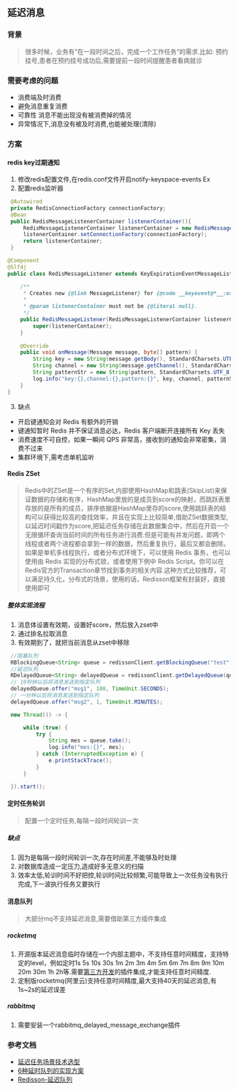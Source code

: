 ## 延迟消息

### 背景
> 很多时候，业务有“在一段时间之后，完成一个工作任务”的需求.比如: 预约挂号,患者在预约挂号成功后,需要提前一段时间提醒患者看病就诊

### 需要考虑的问题
* 消费端及时消费
* 避免消息重复消费
* 可靠性 消息不能出现没有被消费掉的情况
* 异常情况下,消息没有被及时消费,也能被处理(清除)

### 方案
#### redis key过期通知
1. 修改redis配置文件,在redis.conf文件开启notify-keyspace-events Ex
2. 配置redis监听器
```java
 @Autowired
 private RedisConnectionFactory connectionFactory;
 @Bean
 public RedisMessageListenerContainer listenerContainer(){
     RedisMessageListenerContainer listenerContainer = new RedisMessageListenerContainer();
     listenerContainer.setConnectionFactory(connectionFactory);
     return listenerContainer;
 }

@Component
@Slf4j
public class RedisMessageListener extends KeyExpirationEventMessageListener {

    /**
     * Creates new {@link MessageListener} for {@code __keyevent@*__:expired} messages.
     *
     * @param listenerContainer must not be {@literal null}.
     */
    public RedisMessageListener(RedisMessageListenerContainer listenerContainer) {
        super(listenerContainer);
    }
    
    @Override
    public void onMessage(Message message, byte[] pattern) {
        String key = new String(message.getBody(), StandardCharsets.UTF_8);
        String channel = new String(message.getChannel(), StandardCharsets.UTF_8);
        String patternStr = new String(pattern, StandardCharsets.UTF_8);
        log.info("key:{},channel:{},pattern:{}", key, channel, patternStr);
    }
}
```
3. 缺点
* 开启键通知会对 Redis 有额外的开销
* 键通知暂时 Redis 并不保证消息必达，Redis 客户端断开连接所有 Key 丢失
* 消费速度不可自控，如果一瞬间 QPS 非常高，接收到的通知会非常密集，消费不过来
* 集群环境下,需考虑单机监听

#### Redis ZSet
> Redis中的ZSet是一个有序的Set,内部使用HashMap和跳表(SkipList)来保证数据的存储和有序，HashMap里放的是成员到score的映射，而跳跃表里存放的是所有的成员，排序依据是HashMap里存的score,使用跳跃表的结构可以获得比较高的查找效率，并且在实现上比较简单,借助ZSet数据类型,以延迟时间戳作为score,把延迟任务存储在此数据集合中，然后在开启一个无限循环查询当前时间的所有任务进行消费.但是可能有并发问题，即两个线程或者两个进程都会拿到一样的数据，然后重复执行，最后又都会删除。如果是单机多线程执行，或者分布式环境下，可以使用 Redis 事务，也可以使用由 Redis 实现的分布式锁，或者使用下例中 Redis Script。你可以在 Redis官方的Transaction章节找到事务的相关内容.这种方式比较推荐，可以满足持久化，分布式的场景，使用的话，Redisson框架有封装好，直接使用即可

##### 整体实现流程
1. 消息体设置有效期，设置好score，然后放入zset中
2. 通过排名拉取消息
3. 有效期到了，就把当前消息从zset中移除

```java
 //阻塞队列
 RBlockingQueue<String> queue = redissonClient.getBlockingQueue("test");
 //延迟队列
 RDelayedQueue<String> delayedQueue = redissonClient.getDelayedQueue(queue);
 // 10秒钟以后将消息发送到指定队列
 delayedQueue.offer("msg1", 100, TimeUnit.SECONDS);
 // 一分钟以后将消息发送到指定队列
 delayedQueue.offer("msg2", 1, TimeUnit.MINUTES);

 new Thread(() -> {

     while (true) {
         try {
             String mes = queue.take();
             log.info("mes:{}", mes);
         } catch (InterruptedException e) {
             e.printStackTrace();
         }
     }

 }).start();
```

#### 定时任务轮训
> 配置一个定时任务,每隔一段时间轮训一次
##### 缺点
1. 因为是每隔一段时间轮训一次,存在时间差,不能够及时处理
2. 对数据库造成一定压力,造成好多无意义的扫描
3. 效率太低,轮训时间不好把控,轮训时间比较频繁,可能导致上一次任务没有执行完成,下一波执行任务又要执行

#### 消息队列
> 大部分mq不支持延迟消息,需要借助第三方插件集成
##### rocketmq
1. 开源版本延迟消息临时存储在一个内部主题中，不支持任意时间精度，支持特定的level，例如定时1s 5s 10s 30s 1m 2m 3m 4m 5m 6m 7m 8m 9m 10m 20m 30m 1h 2h等.需要[第三方开发](https://gitee.com/pingfanrenbiji/civism-rocket)的插件集成,才能支持任意时间精度.
2. 定制版rocketmq(阿里云)支持任意时间精度,最大支持40天的延迟消息,有1s~2s的延迟误差
##### rabbitmq
1. 需要安装一个rabbitmq_delayed_message_exchange插件

### 参考文档
* [延迟任务场景技术选型](https://note.dolyw.com/distributed/25-Delay-Task.html)
* [6种延时队列的实现方案](https://segmentfault.com/a/1190000022718540)
* [Redisson-延迟队列](https://github.com/redisson/redisson/wiki/7.-%E5%88%86%E5%B8%83%E5%BC%8F%E9%9B%86%E5%90%88#715-%E5%BB%B6%E8%BF%9F%E9%98%9F%E5%88%97delayed-queue)
